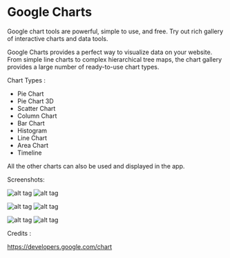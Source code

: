 Google Charts
=============

<p>Google chart tools are powerful, simple to use, and free. Try out rich gallery of interactive charts and data tools.</p>
<p>Google Charts provides a perfect way to visualize data on your website. From simple line charts to complex hierarchical tree maps, the chart gallery provides a large number of ready-to-use chart types.</p>

Chart Types : 
 * Pie Chart
 * Pie Chart 3D
 * Scatter Chart
 * Column Chart
 * Bar Chart
 * Histogram
 * Line Chart
 * Area Chart
 * Timeline
 
 All the other charts can also be used and displayed in the app.

Screenshots:

![alt tag](https://raw.githubusercontent.com/huzaifaiftikhar/GoogleCharts/master/screenshots/s1.png) 
![alt tag](https://raw.githubusercontent.com/huzaifaiftikhar/GoogleCharts/master/screenshots/s2.png) 

![alt tag](https://raw.githubusercontent.com/huzaifaiftikhar/GoogleCharts/master/screenshots/s3.png)
![alt tag](https://raw.githubusercontent.com/huzaifaiftikhar/GoogleCharts/master/screenshots/s4.png)

![alt tag](https://raw.githubusercontent.com/huzaifaiftikhar/GoogleCharts/master/screenshots/s5.png)
![alt tag](https://raw.githubusercontent.com/huzaifaiftikhar/GoogleCharts/master/screenshots/s6.png)


Credits :

https://developers.google.com/chart
